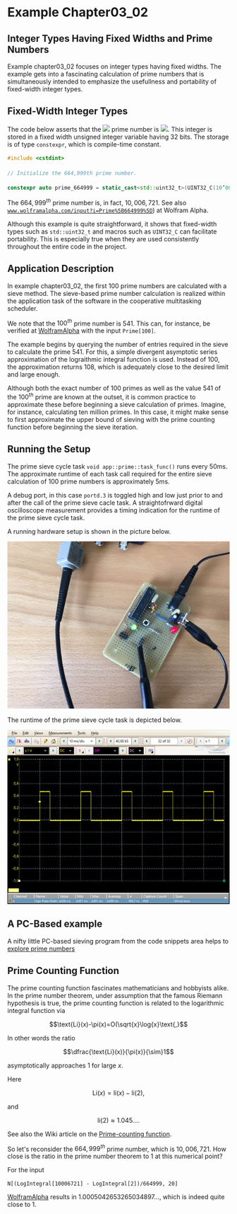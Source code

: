# Example Chapter03_02
## Integer Types Having Fixed Widths and Prime Numbers

Example chapter03_02 focuses on integer types having fixed widths.
The example gets into a fascinating calculation of prime numbers
that is simultaneously intended to emphasize the usefullness
and portability of fixed-width integer types.

## Fixed-Width Integer Types

The code below asserts that
the <img src="https://render.githubusercontent.com/render/math?math=664999^{th}">
prime number is <img src="https://render.githubusercontent.com/render/math?math=10006721">.
This integer is stored in a fixed width
unsigned integer variable having 32 bits. The storage
is of type `constexpr`, which is compile-time constant.

```cpp
#include <cstdint>

// Initialize the 664,999th prime number.

constexpr auto prime_664999 = static_cast<std::uint32_t>(UINT32_C(10’006’721));
```

The $664,999^{th}$ prime number is, in fact, $10,006,721$.
See also [`www.wolframalpha.com/input?i=Prime%5B664999%5D`](https://www.wolframalpha.com/input?i=Prime%5B664999%5D))
at Wolfram Alpha.

Although this example is quite straightforward, it shows that fixed-width
types such as `std::uint32_t` and macros such as `UINT32_C` can
facilitate portability. This is especially true when they are
used consistently throughout the entire code in the project.

## Application Description

In example chapter03_02, the first $100$ prime numbers are calculated
with a sieve method. The sieve-based prime number calculation
is realized within the application task of the software in the
cooperative multitasking scheduler.

We note that the $100^{th}$ prime number is $541$.
This can, for instance, be verified at [WolframAlpha](https://www.wolframalpha.com/input?i=Prime%5B100%5D)
with the input `Prime[100]`.

The example begins by querying the number of entries required
in the sieve to calculate the prime 541. For this, a simple divergent
asymptotic series approximation of the lograithmic integral function is used.
Instead of 100, the approximation returns 108, which is
adequately close to the desired limit and large enough.

Although both the exact number of $100$ primes as well as
the value $541$ of the $100^{th}$
prime are known at the outset,
it is common practice to approximate these before beginning
a sieve calculation of primes. Imagine, for instance, calculating
ten million primes. In this case, it might make sense to first
approximate the upper bound of sieving with the prime counting function
before beginning the sieve iteration.

## Running the Setup

The prime sieve cycle task `void app::prime::task_func()` runs every $50\text{ms}$.
The approximate runtime of each task call required for the
entire sieve calculation of $100$ prime numbers is approximately $5\text{ms}$.

A debug port, in this case `portd.3` is toggled high and low
just prior to and after the call of the prime sieve cacle task.
A straightofrward digital oscilloscope measurement provides
a timing indication for the runtime of the prime sieve cycle task.

A running hardware setup is shown in the picture below.

![](./images/board03_02.jpg)

The runtime of the prime sieve cycle task is depicted below.

![](./images/scope03_02.jpg)

## A PC-Based example

A nifty little PC-based sieving program from the code snippets area helps to
[explore prime numbers](../../code_snippets/chapter03/chapter03_02-002a_explore_prime_numbers.cpp)

## Prime Counting Function

The prime counting function fascinates mathematicians and
hobbyists alike. In the prime number theorem, under
assumption that the famous Riemann hypothesis is true,
the prime counting function
is related to the logarithmic integral function via

$$\text{Li}(x)-\pi(x)=O(\sqrt{x}\log{x}\text{,}$$

In other words the ratio

$$\dfrac{\text{Li}(x)}{\pi(x)}{\sim}1$$

asymptotically approaches $1$ for large $x$.

Here

$$\text{Li}(x)=\text{li}(x)-\text{li}(2)\text{,}$$

and

$$\text{li}(2)\approx{1.045}\ldots\text{.}$$

See also the Wiki article on the
[Prime-counting function](http://en.wikipedia.org/wiki/Prime-counting_function).

So let's reconsider the $664,999^{th}$ prime number, which is $10,006,721$.
How close is the ratio in the prime number theorem to $1$
at this numerical point?

For the input

```
N[(LogIntegral[10006721] - LogIntegral[2])/664999, 20]
```

[WolframAlpha](http://www.wolframalpha.com) results in
$1.0005042653265034897\ldots$, which is indeed quite close to $1$.
